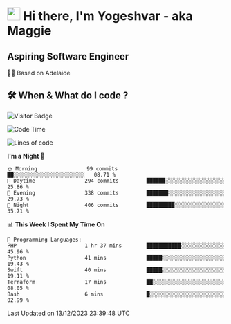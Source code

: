<h1><img src="https://emojis.slackmojis.com/emojis/images/1531849430/4246/blob-sunglasses.gif?1531849430" width="30"/> Hi there, I'm Yogeshvar - aka Maggie</h1>

## Aspiring Software Engineer
🏂🏻  Based on Adelaide 

## 🛠 When & What do I code ?  

![Visitor Badge](https://visitor-badge.feriirawann.repl.co?username=yogeshvar&repo=yogeshvar&label=Visitors&style=plastic&color=%23457BFF&contentType=svg)

<!--START_SECTION:waka-->
![Code Time](http://img.shields.io/badge/Code%20Time-2%2C414%20hrs%2037%20mins-blue)

![Lines of code](https://img.shields.io/badge/From%20Hello%20World%20I%27ve%20Written-4.0%20million%20lines%20of%20code-blue)

**I'm a Night 🦉** 

```text
🌞 Morning                99 commits          ██░░░░░░░░░░░░░░░░░░░░░░░   08.71 % 
🌆 Daytime                294 commits         ██████░░░░░░░░░░░░░░░░░░░   25.86 % 
🌃 Evening                338 commits         ███████░░░░░░░░░░░░░░░░░░   29.73 % 
🌙 Night                  406 commits         █████████░░░░░░░░░░░░░░░░   35.71 % 
```


📊 **This Week I Spent My Time On** 

```text
💬 Programming Languages: 
PHP                      1 hr 37 mins        ███████████░░░░░░░░░░░░░░   45.96 % 
Python                   41 mins             █████░░░░░░░░░░░░░░░░░░░░   19.43 % 
Swift                    40 mins             █████░░░░░░░░░░░░░░░░░░░░   19.11 % 
Terraform                17 mins             ██░░░░░░░░░░░░░░░░░░░░░░░   08.05 % 
Bash                     6 mins              █░░░░░░░░░░░░░░░░░░░░░░░░   02.99 % 
```


 Last Updated on 13/12/2023 23:39:48 UTC
<!--END_SECTION:waka-->

